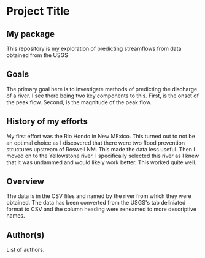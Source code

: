 # Project Title

## My package
This repository is my exploration of predicting streamflows from data obtained from the USGS

## Goals
The primary goal here is to investigate methods of predicting the discharge of a river.  I see there being two key components to this.  First, is the onset of the peak flow.  Second, is the magnitude of the peak flow.  

## History of my efforts
My first effort was the Rio Hondo in New MExico.  This turned out to not be an optimal choice as I discovered that there were two flood prevention structures upstream of Roswell NM.  This made the data less useful.  Then I moved on to the Yellowstone river.  I specifically selected this river as I knew that it was undammed and would likely work better.  This worked quite well.  

## Overview
The data is in the CSV files and named by the river from which they were obtained.  The data has been converted from the USGS's tab deliniated format to CSV and the column heading were reneamed to more descriptive names.

## Author(s)
List of authors.

